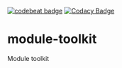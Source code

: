 [![codebeat badge](https://codebeat.co/badges/a5ace73d-306e-45c8-ab59-1c0c585b3f47)](https://codebeat.co/projects/github-com-pinkgorilla-module-toolkit)
[![Codacy Badge](https://api.codacy.com/project/badge/Grade/2bb18a849fe2490888564617cf1a788c)](https://www.codacy.com/app/tris-setiawan/module-toolkit?utm_source=github.com&amp;utm_medium=referral&amp;utm_content=pinkgorilla/module-toolkit&amp;utm_campaign=Badge_Grade)
# module-toolkit
Module toolkit
